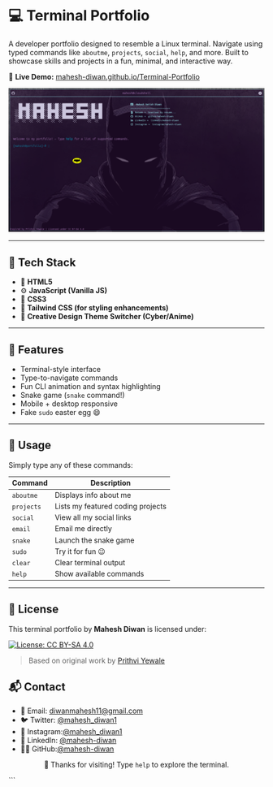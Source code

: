 # 💻 Terminal Portfolio

A developer portfolio designed to resemble a Linux terminal. Navigate using typed commands like `aboutme`, `projects`, `social`, `help`, and more. Built to showcase skills and projects in a fun, minimal, and interactive way.

🔗 **Live Demo:** [mahesh-diwan.github.io/Terminal-Portfolio](https://mahesh-diwan.github.io/Terminal-Portfolio)

![Terminal Preview](assets/banner.png)

---

## 🚀 Tech Stack

- 🔧 **HTML5**
- ⚙️ **JavaScript (Vanilla JS)**
- 🎨 **CSS3**
- 🌈 **Tailwind CSS (for styling enhancements)**
- 🧠 **Creative Design Theme Switcher (Cyber/Anime)**

---

## 📂 Features

- Terminal-style interface
- Type-to-navigate commands
- Fun CLI animation and syntax highlighting
- Snake game (`snake` command!)
- Mobile + desktop responsive
- Fake `sudo` easter egg 😄

---

## 📜 Usage

Simply type any of these commands:

| Command      | Description                       |
|--------------|------------------------------------|
| `aboutme`    | Displays info about me             |
| `projects`   | Lists my featured coding projects  |
| `social`     | View all my social links           |
| `email`      | Email me directly                  |
| `snake`      | Launch the snake game              |
| `sudo`       | Try it for fun 😉                  |
| `clear`      | Clear terminal output              |
| `help`       | Show available commands            |

---

## 📄 License

This terminal portfolio by **Mahesh Diwan** is licensed under:

[![License: CC BY-SA 4.0](https://img.shields.io/badge/License-CC%20BY--SA%204.0-lightgrey.svg)](https://creativecommons.org/licenses/by-sa/4.0/)

> Based on original work by [Prithvi Yewale](https://github.com/cosmicwanderer7/portfolio)


## 📬 Contact
- 📧 Email: diwanmahesh11@gmail.com
- 🐦 Twitter: [@mahesh_diwan1](https://x.com/mahesh_diwan1)
- 📸 Instagram:[@mahesh_diwan1](https://instagram.com/mahesh_diwan1)
- 💼 LinkedIn: [@mahesh-diwan](https://linkedin.com/in/mahesh-diwan)
- 👨‍💻 GitHub:[@mahesh-diwan](https://github.com/mahesh-diwan)

<p align="center">🖤 Thanks for visiting! Type <code>help</code> to explore the terminal.</p> ```